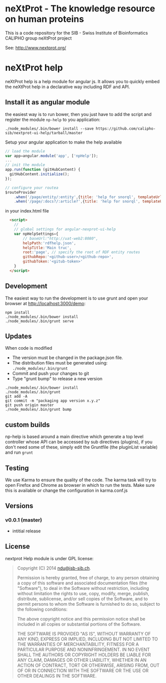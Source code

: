 # neXtProt - The knowledge resource on human proteins

This is a code repository for the SIB - Swiss Institute of Bioinformatics CALIPHO group neXtProt project

See: http://www.nextprot.org/

# neXtProt help

neXtProt help is a help module for angular js. It allows you to quickly embed the neXtProt help in a declarative way including RDF and API.

## Install it as angular module

the easiest way is to run bower, then you just have to add the script and register the module `np-help` to you application:

```
./node_modules/.bin/bower install --save https://github.com/calipho-sib/nextprot-ui-help/tarball/master
```
Setup your angular application to make the help available
```javascript
// load the module
var app=angular.module('app', ['npHelp']);
...
// init the module
app.run(function (gitHubContent) {
  gitHubContent.initialize();
});

// configure your routea
$routeProvider
    .when('/page/entity/:entity',{title: 'help for snorql', templateUrl: 'partials/help.html'})
    .when('/page/:docs?/:article?',{title: 'help for snorql', templateUrl: 'partials/page.html'})

```

in your index.html file
```html
  <script>
    //
    // global settings for angular-nexprot-ui-help
    var npHelpSettings={
        // baseUrl:"http://uat-web2:8080",
        helpPath:'rdfhelp.json',
        helpTitle:'Main truc',
        root:'page', // specify the root of RDF entity routes
        githubRepo:'<github-user>/<github-repo>',
        githubToken:'<gitub-token>'
    }    
  </script>
```




## Development
The easiest way to run the development is to use grunt and open your browser at [http://localhost:3000/demo](http://localhost:3000/demo):

```
npm install
./node_modules/.bin/bower install 
./node_modules/.bin/grunt serve
```

## Updates
When code is modified
* The version must be changed in the package.json file. 
* The distribution files must be generated using: `./node_modules/.bin/grunt` 
* Commit and push your changes to git
* Type "grunt bump" to release a new version

```
./node_modules/.bin/bower install
./node_modules/.bin/grunt
git add -A
git commit -m "packaging app version x.y.z"
git push origin master
./node_modules/.bin/grunt bump
```

## custom builds
np-help is based around a main directive which generate a top level controller whose API can be accessed by sub directives
(plugins), if you don't need some of these, simply edit the Gruntfile (the pluginList variable) and run `grunt`

## Testing
We use Karma to ensure the quality of the code. The karma task will try to open Firefox and Chrome as browser in which to run the tests. Make sure this is available or change the configuration in karma.conf.js

## Versions
### v0.0.1 (master)
- intitial release

## License

nextprot Help module is under GPL license:

> Copyright (C) 2014 ndu@isb-sib.ch.
>
> Permission is hereby granted, free of charge, to any person
> obtaining a copy of this software and associated documentation files
> (the "Software"), to deal in the Software without restriction,
> including without limitation the rights to use, copy, modify, merge,
> publish, distribute, sublicense, and/or sell copies of the Software,
> and to permit persons to whom the Software is furnished to do so,
> subject to the following conditions:
>
> The above copyright notice and this permission notice shall be
> included in all copies or substantial portions of the Software.
>
> THE SOFTWARE IS PROVIDED "AS IS", WITHOUT WARRANTY OF ANY KIND,
> EXPRESS OR IMPLIED, INCLUDING BUT NOT LIMITED TO THE WARRANTIES OF
> MERCHANTABILITY, FITNESS FOR A PARTICULAR PURPOSE AND
> NONINFRINGEMENT. IN NO EVENT SHALL THE AUTHORS OR COPYRIGHT HOLDERS
> BE LIABLE FOR ANY CLAIM, DAMAGES OR OTHER LIABILITY, WHETHER IN AN
> ACTION OF CONTRACT, TORT OR OTHERWISE, ARISING FROM, OUT OF OR IN
> CONNECTION WITH THE SOFTWARE OR THE USE OR OTHER DEALINGS IN THE
> SOFTWARE.
